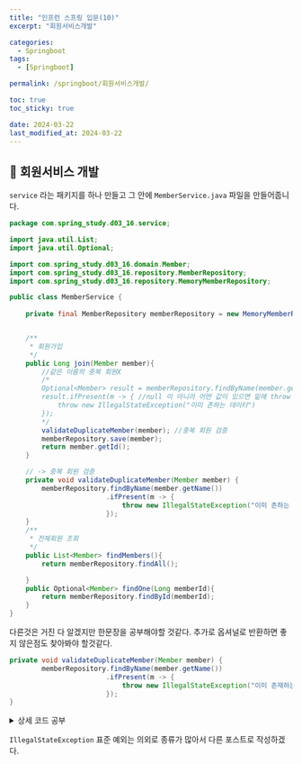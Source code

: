 ```yaml
---
title: "인프런 스프링 입문(10)"
excerpt: "회원서비스개발"

categories:
  - Springboot
tags:
  - [Springboot]

permalink: /springboot/회원서비스개발/

toc: true
toc_sticky: true

date: 2024-03-22
last_modified_at: 2024-03-22
---
```


## 🦥 회원서비스 개발
`service` 라는 패키지를 하나 만들고 그 안에 `MemberService.java` 파일을 만들어줍니다.  
``` java
package com.spring_study.d03_16.service;

import java.util.List;
import java.util.Optional;

import com.spring_study.d03_16.domain.Member;
import com.spring_study.d03_16.repository.MemberRepository;
import com.spring_study.d03_16.repository.MemoryMemberRepository;

public class MemberService {
    
    private final MemberRepository memberRepository = new MemoryMemberRepository();


    /**
     * 회원가입
     */
    public Long join(Member member){
        //같은 이름의 중복 회원X
        /* 
        Optional<Member> result = memberRepository.findByName(member.getName());
        result.ifPresent(m -> { //null 이 아니라 어떤 값이 있으면 밑에 throw 로직이 실행된다. --> 옵셔널로 바로반환하는 것은 좋지않다.
            throw new IllegalStateException("이미 존하는 데이터")
        });
        */
        validateDuplicateMember(member); //중복 회원 검증 
        memberRepository.save(member);
        return member.getId();
    }

    // -> 중복 회원 검증
    private void validateDuplicateMember(Member member) {
        memberRepository.findByName(member.getName())
                        .ifPresent(m -> {
                            throw new IllegalStateException("이미 존하는 데이터");
                        });
    }
    /**
     * 전체회원 조회
     */
    public List<Member> findMembers(){
        return memberRepository.findAll();

    }
    public Optional<Member> findOne(Long memberId){
        return memberRepository.findById(memberId);
    }
}
```
다른것은 거진 다 알겠지만 한문장을 공부해야할 것같다. 추가로 옵셔널로 반환하면 좋지 않은점도 찾아봐야 할것같다.

``` java
private void validateDuplicateMember(Member member) {
        memberRepository.findByName(member.getName())
                        .ifPresent(m -> {
                            throw new IllegalStateException("이미 존재하는 데이터");
                        }); 
}
```
<details>
<summary>상세 코드 공부</summary>
<div markdown="1">
<code>isPresent 란</code>  
<p>-Boolean 타입<br>
-Optional 객체가 값을 가지고 있다면 true,값이 없다면 false</p>
<hr>
<code>ifPresent 란</code>  
<p>-void 타입<br>
-ifPresent()는 Optional 객체가 값을 가지고 있으면 실행 값이 넘어간다</p>
<hr>
<code>ifPresentOrElse() 란</code>  
<p>-void 타입<br>
Optional 객체 내부의 값이 존재할 경우 특정 동작(Consumer)을 수행하고, 값이 없을 경우 다른 동작(Runnable)을 수행하는 메서드</p>


</div>
</details>

`IllegalStateException` 표준 예외는 의외로 종류가 많아서 다른 포스트로 작성하겠다.